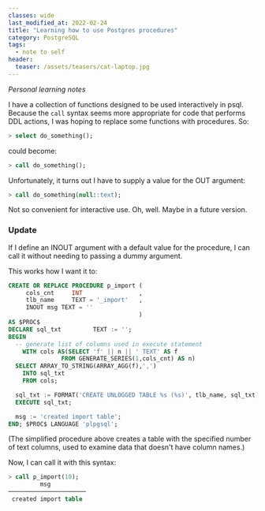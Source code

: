 ```yaml
---
classes: wide
last_modified_at: 2022-02-24
title: "Learning how to use Postgres procedures"
category: PostgreSQL
tags:
  - note to self
header:
  teaser: /assets/teasers/cat-laptop.jpg
---
```


*Personal learning notes*

I have a collection of functions designed to be used interactively in psql. Because the `call` syntax seems more appropriate for code that performs DDL actions, I was hoping to replace some functions with procedures. So:

```sql
> select do_something();
```
could become:

```sql
> call do_something();
```

Unfortunately, it turns out I have to supply a value for the OUT argument:

```sql
> call do_something(null::text);
```

Not so convenient for interactive use. Oh, well. Maybe in a future version.

### Update

If I define an INOUT argument with a default value for the procedure, I can call it without needing to passing a dummy argument.

This works how I want it to:

```sql
CREATE OR REPLACE PROCEDURE p_import (
     cols_cnt     INT                ,
     tlb_name     TEXT = '_import'   ,
     INOUT msg TEXT = ''
                                     )
AS $PROC$
DECLARE sql_txt         TEXT := '';
BEGIN
  -- generate list of columns used in execute statement
    WITH cols AS(SELECT 'f' || n || ' TEXT' AS f
               FROM GENERATE_SERIES(1,cols_cnt) AS n)
  SELECT ARRAY_TO_STRING(ARRAY_AGG(f),',')
    INTO sql_txt
    FROM cols;

  sql_txt := FORMAT('CREATE UNLOGGED TABLE %s (%s)', tlb_name, sql_txt);
  EXECUTE sql_txt;

  msg := 'created import table';
END; $PROC$ LANGUAGE 'plpgsql';
```

(The simplified procedure above creates a table with the specified number of text columns, used to examine data that doesn't have column names.)

Now, I can call it with this syntax:

```sql
> call p_import(10);
         msg
──────────────────────
 created import table
```

